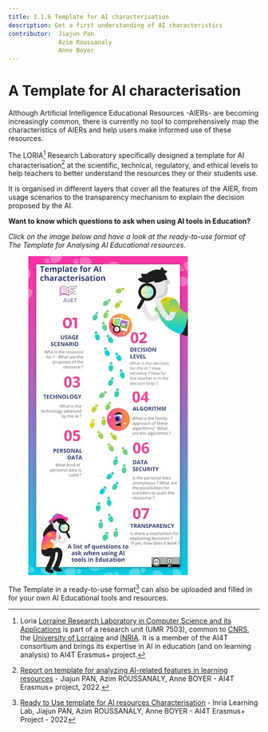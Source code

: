 ```yaml
---
title: 3.1.6 Template for AI characterisation
description: Get a first understanding of AI characteristics
contributor:  Jiajun Pan
              Azim Roussanaly
              Anne Boyer
---
```


# A Template for AI characterisation

Although Artificial Intelligence Educational Resources -AIERs- are becoming increasingly common, there is currently no tool to comprehensively map the characteristics of AIERs and help users make informed use of these resources.

The LORIA[^1] Research Laboratory specifically designed a template for AI characterisation[^2] at the scientific, technical, regulatory, and ethical levels to help teachers to better understand the resources they or their students use.

It is organised in different layers that cover all the features of the AIER, from usage scenarios to the transparency mechanism to explain the decision proposed by the AI.

**Want to know which questions to ask when using AI tools in Education?**

_Click on the image below and have a look at the ready-to-use format of The Template for Analysing AI Educational resources._

<a href="Documents/AI4T-Template-Ready-to-use-EN.pdf" target="_blank"><figure>
  <img src="Images/AI4T-Template-Detective-visual-EN.jpg" alt="A Ready to Use template for AI resources Characterisation"/>
</figure></a>

The Template in a ready-to-use format[^3] can also be uploaded and filled in for your own AI Educational tools and resources.

[^1]: Loria [Lorraine Research Laboratory in Computer Science and its Applications](https://www.loria.fr/en/) is part of a research unit (UMR 7503), common to [CNRS](https://www.cnrs.fr/en), the [University of Lorraine](https://welcome.univ-lorraine.fr/en/) and [INRIA](http://www.inria.fr/en/). It is a member of the AI4T consortium and brings its expertise in AI in education (and on learning analysis) to AI4T Erasmus+ project.

[^2]: [Report on template for analyzing AI-related features in learning resources](Documents/REPORT-ON-THE-TEMPLATE-2.0.pdf) - Jiajun PAN, Azim ROUSSANALY, Anne BOYER - AI4T Erasmus+ project, 2022.

[^3]: [Ready to Use template for AI resources Characterisation](Documents/AI4T-Template-Ready-to-use-EN.pdf) - Inria Learning Lab, Jiajun PAN, Azim ROUSSANALY, Anne BOYER - AI4T Erasmus+ Project - 2022
